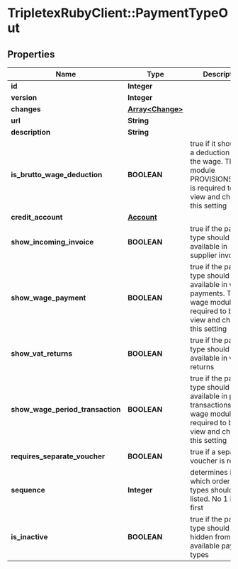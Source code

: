 # TripletexRubyClient::PaymentTypeOut

## Properties
Name | Type | Description | Notes
------------ | ------------- | ------------- | -------------
**id** | **Integer** |  | [optional] 
**version** | **Integer** |  | [optional] 
**changes** | [**Array&lt;Change&gt;**](Change.md) |  | [optional] 
**url** | **String** |  | [optional] 
**description** | **String** |  | 
**is_brutto_wage_deduction** | **BOOLEAN** | true if it should be a deduction from the wage. The module PROVISIONSALARY is required to both view and change this setting | [optional] 
**credit_account** | [**Account**](Account.md) |  | 
**show_incoming_invoice** | **BOOLEAN** | true if the payment type should be available in supplier invoices | [optional] 
**show_wage_payment** | **BOOLEAN** | true if the payment type should be available in wage payments. The wage module is required to both view and change this setting | [optional] 
**show_vat_returns** | **BOOLEAN** | true if the payment type should be available in vat returns | [optional] 
**show_wage_period_transaction** | **BOOLEAN** | true if the payment type should be available in period transactionsThe wage module is required to both view and change this setting | [optional] 
**requires_separate_voucher** | **BOOLEAN** | true if a separate voucher is required | [optional] 
**sequence** | **Integer** | determines in which order the types should be listed. No 1 is listed first | [optional] 
**is_inactive** | **BOOLEAN** | true if the payment type should be hidden from available payment types | [optional] 


